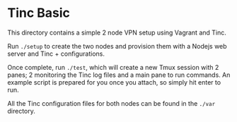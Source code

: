 # Tinc Basic
This directory contains a simple 2 node VPN setup using Vagrant and Tinc.

Run `./setup` to create the two nodes and provision them with a Nodejs web
server and Tinc + configurations.

Once complete, run `./test`, which will create a new Tmux session with 2 panes;
2 monitoring the Tinc log files and a main pane to run commands. An example
script is prepared for you once you attach, so simply hit enter to run.

All the Tinc configuration files for both nodes can be found in the `./var`
directory. 


